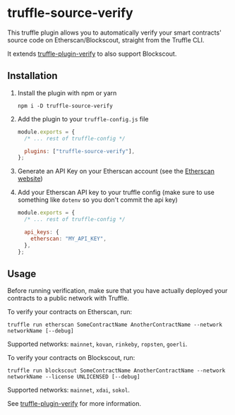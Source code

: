 # truffle-source-verify

This truffle plugin allows you to automatically verify your smart contracts' source code on Etherscan/Blockscout, straight from the Truffle CLI.

It extends [truffle-plugin-verify](https://github.com/rkalis/truffle-plugin-verify) to also support Blockscout.

## Installation

1. Install the plugin with npm or yarn
   ```
   npm i -D truffle-source-verify
   ```
2. Add the plugin to your `truffle-config.js` file

   ```js
   module.exports = {
     /* ... rest of truffle-config */

     plugins: ["truffle-source-verify"],
   };
   ```

3. Generate an API Key on your Etherscan account (see the [Etherscan website](https://etherscan.io/apis))
4. Add your Etherscan API key to your truffle config (make sure to use something like `dotenv` so you don't commit the api key)

   ```js
   module.exports = {
     /* ... rest of truffle-config */

     api_keys: {
       etherscan: "MY_API_KEY",
     },
   };
   ```

## Usage

Before running verification, make sure that you have actually deployed your contracts to a public network with Truffle.

To verify your contracts on Etherscan, run:

```
truffle run etherscan SomeContractName AnotherContractName --network networkName [--debug]
```

Supported networks: `mainnet`, `kovan`, `rinkeby`, `ropsten`, `goerli`.

To verify your contracts on Blockscout, run:

```
truffle run blockscout SomeContractName AnotherContractName --network networkName --license UNLICENSED [--debug]
```

Supported networks: `mainnet`, `xdai`, `sokol`.

See [truffle-plugin-verify](https://github.com/rkalis/truffle-plugin-verify) for more information.
